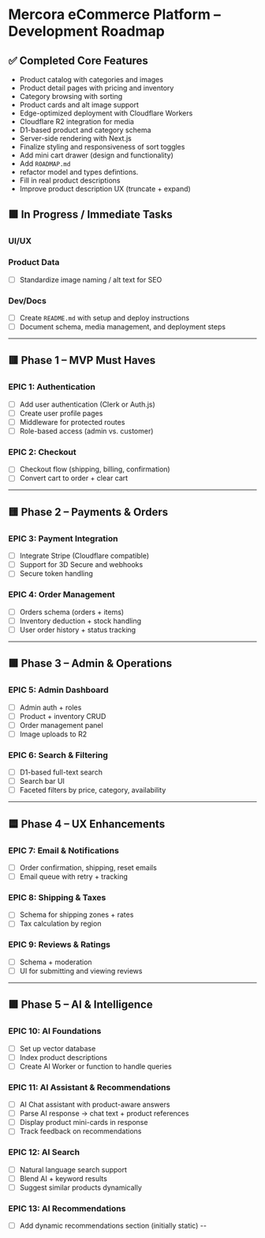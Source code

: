 # Mercora eCommerce Platform – Development Roadmap

## ✅ Completed Core Features
- Product catalog with categories and images
- Product detail pages with pricing and inventory
- Category browsing with sorting
- Product cards and alt image support
- Edge-optimized deployment with Cloudflare Workers
- Cloudflare R2 integration for media
- D1-based product and category schema
- Server-side rendering with Next.js
- Finalize styling and responsiveness of sort toggles
- Add mini cart drawer (design and functionality)
- Add `ROADMAP.md`
- refactor model and types defintions.
- Fill in real product descriptions
- Improve product description UX (truncate + expand)

## 🟧 In Progress / Immediate Tasks

### UI/UX

### Product Data

- [ ] Standardize image naming / alt text for SEO

### Dev/Docs
- [ ] Create `README.md` with setup and deploy instructions
- [ ] Document schema, media management, and deployment steps

---

## 🟥 Phase 1 – MVP Must Haves

### EPIC 1: Authentication
- [ ] Add user authentication (Clerk or Auth.js)
- [ ] Create user profile pages
- [ ] Middleware for protected routes
- [ ] Role-based access (admin vs. customer)

### EPIC 2: Checkout
- [ ] Checkout flow (shipping, billing, confirmation)
- [ ] Convert cart to order + clear cart

---

## 🟨 Phase 2 – Payments & Orders

### EPIC 3: Payment Integration
- [ ] Integrate Stripe (Cloudflare compatible)
- [ ] Support for 3D Secure and webhooks
- [ ] Secure token handling

### EPIC 4: Order Management
- [ ] Orders schema (orders + items)
- [ ] Inventory deduction + stock handling
- [ ] User order history + status tracking

---

## 🟩 Phase 3 – Admin & Operations

### EPIC 5: Admin Dashboard
- [ ] Admin auth + roles
- [ ] Product + inventory CRUD
- [ ] Order management panel
- [ ] Image uploads to R2

### EPIC 6: Search & Filtering
- [ ] D1-based full-text search
- [ ] Search bar UI
- [ ] Faceted filters by price, category, availability

---

## 🟦 Phase 4 – UX Enhancements

### EPIC 7: Email & Notifications
- [ ] Order confirmation, shipping, reset emails
- [ ] Email queue with retry + tracking

### EPIC 8: Shipping & Taxes
- [ ] Schema for shipping zones + rates
- [ ] Tax calculation by region

### EPIC 9: Reviews & Ratings
- [ ] Schema + moderation
- [ ] UI for submitting and viewing reviews

---

## 🟪 Phase 5 – AI & Intelligence

### EPIC 10: AI Foundations
- [ ] Set up vector database 
- [ ] Index product descriptions
- [ ] Create AI Worker or function to handle queries

### EPIC 11: AI Assistant & Recommendations
- [ ] AI Chat assistant with product-aware answers
- [ ] Parse AI response → chat text + product references
- [ ] Display product mini-cards in response
- [ ] Track feedback on recommendations

### EPIC 12: AI Search
- [ ] Natural language search support
- [ ] Blend AI + keyword results
- [ ] Suggest similar products dynamically

### EPIC 13: AI Recommendations
- [ ] Add dynamic recommendations section (initially static) -- 

